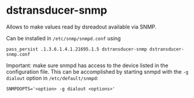 # dstransducer-snmp

Allows to make values read by dsreadout available via SNMP.

Can be installed in `/etc/snmp/snmpd.conf` using

  `pass_persist .1.3.6.1.4.1.21695.1.5 dstransducer-snmp dstransducer-snmp.conf`

Important: make sure snmpd has access to the device listed in the configuration
file. This can be accomplished by starting snmpd with the `-g dialout` option in
`/etc/default/snmpd`:

  `SNMPDOPTS='<option> -g dialout <options>'`

